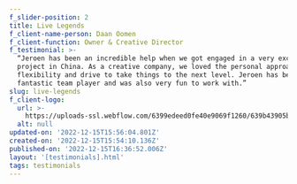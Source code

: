 ```yaml
---
f_slider-position: 2
title: Live Legends
f_client-name-person: Daan Oomen
f_client-function: Owner & Creative Director
f_testimonial: >-
  “Jeroen has been an incredible help when we got engaged in a very exciting
  project in China. As a creative company, we loved the personal approach,
  flexibility and drive to take things to the next level. Jeroen has been a
  fantastic team player and was also very fun to work with.”
slug: live-legends
f_client-logo:
  url: >-
    https://uploads-ssl.webflow.com/6399edeed0fe40e9069f1260/639b43905b0c7dcf16900828_LiveLegends.png
  alt: null
updated-on: '2022-12-15T15:56:04.801Z'
created-on: '2022-12-15T15:54:10.136Z'
published-on: '2022-12-15T16:36:52.006Z'
layout: '[testimonials].html'
tags: testimonials
---
```



